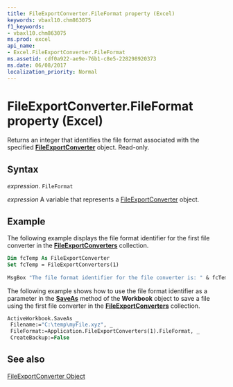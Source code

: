 ```yaml
---
title: FileExportConverter.FileFormat property (Excel)
keywords: vbaxl10.chm863075
f1_keywords:
- vbaxl10.chm863075
ms.prod: excel
api_name:
- Excel.FileExportConverter.FileFormat
ms.assetid: cdf0a922-ae9e-76b1-c8e5-228298920373
ms.date: 06/08/2017
localization_priority: Normal
---
```



# FileExportConverter.FileFormat property (Excel)

Returns an integer that identifies the file format associated with the specified  **[FileExportConverter](Excel.FileExportConverter.md)** object. Read-only.


## Syntax

_expression_. `FileFormat`

_expression_ A variable that represents a [FileExportConverter](Excel.FileExportConverter.md) object.


## Example

The following example displays the file format identifier for the first file converter in the  **[FileExportConverters](Excel.FileExportConverters.md)** collection.


```vb
Dim fcTemp As FileExportConverter 
Set fcTemp = FileExportConverters(1) 
 
MsgBox "The file format identifier for the file converter is: " & fcTemp.FileFormat
```

The following example shows how to use the file format identifier as a parameter in the  **[SaveAs](Excel.Workbook.SaveAs.md)** method of the **Workbook** object to save a file using the first file converter in the **[FileExportConverters](Excel.FileExportConverters.md)** collection.




```vb
ActiveWorkbook.SaveAs _ 
 Filename:="C:\temp\myFile.xyz", _ 
 FileFormat:=Application.FileExportConverters(1).FileFormat, _ 
 CreateBackup:=False
```


## See also


[FileExportConverter Object](Excel.FileExportConverter.md)

